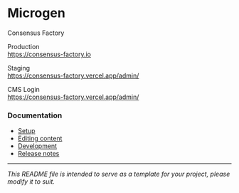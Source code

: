 # Microgen

Consensus Factory

Production  
https://consensus-factory.io

Staging  
https://consensus-factory.vercel.app/admin/

CMS Login  
https://consensus-factory.vercel.app/admin/

### Documentation

- [Setup](docs/SETUP.md)
- [Editing content](docs/EDITING.md)
- [Development](docs/DEVELOPMENT.md)
- [Release notes](docs/RELEASE_NOTES.md)

---
*This README file is intended to serve as a template for your project, please modify it to suit.*

